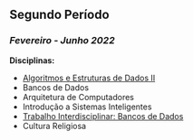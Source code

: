 ## Segundo Período

### *Fevereiro - Junho 2022*

**Disciplinas:**
- [Algoritmos e Estruturas de Dados II](https://github.com/RickFuriati/Computer-Science/tree/main/Segundo%20Per%C3%ADodo/AEDS%20II)
- Bancos de Dados
- Arquitetura de Computadores
- Introdução a Sistemas Inteligentes
- [Trabalho Interdisciplinar: Bancos de Dados](https://github.com/RickFuriati/Computer-Science/tree/main/Segundo%20Per%C3%ADodo/TI:BD)
- Cultura Religiosa
